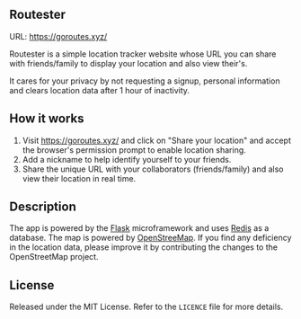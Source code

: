 Routester
---------

URL: https://goroutes.xyz/

Routester is a simple location tracker website whose URL you can share with
friends/family to display your location and also view their's.

It cares for your privacy by not requesting a signup, personal information
and clears location data after 1 hour of inactivity.

How it works
-------------

1. Visit https://goroutes.xyz/ and click on "Share your location" and accept
   the browser's permission prompt to enable location sharing.
2. Add a nickname to help identify yourself to your friends.
3. Share the unique URL with your collaborators (friends/family) and also
   view their location in real time.

Description
------------

The app is powered by the [Flask](http://flask.pocoo.org/) microframework and
uses [Redis](http://redis.io/) as a database. The map is powered by
[OpenStreeMap](http://www.openstreetmap.org/about/). If you find any deficiency
in the location data, please improve it by contributing the changes to the
OpenStreetMap project.

License
--------

Released under the MIT License. Refer to the `LICENCE` file for more details.
